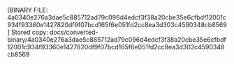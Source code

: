 [BINARY FILE: 4a0340e276a3dae5c885712ad79c096d4edcf3f38a20cbe35e6cfbdf12001c934f93360e1427820df9f07bcd165f6e051fd2cc8ea3d303c4590348cb8569]
Stored copy: docs/converted-binary/4a0340e276a3dae5c885712ad79c096d4edcf3f38a20cbe35e6cfbdf12001c934f93360e1427820df9f07bcd165f6e051fd2cc8ea3d303c4590348cb8569
